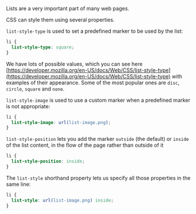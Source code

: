 Lists are a very important part of many web pages.

CSS can style them using several properties.

`list-style-type` is used to set a predefined marker to be used by the list:

```css
li {
  list-style-type: square;
}
```

We have lots of possible values, which you can see here [https://developer.mozilla.org/en-US/docs/Web/CSS/list-style-type](https://developer.mozilla.org/en-US/docs/Web/CSS/list-style-type) with examples of their appearance. Some of the most popular ones are `disc`, `circle`, `square` and `none`.

`list-style-image` is used to use a custom marker when a predefined marker is not appropriate:

```css
li {
  list-style-image: url(list-image.png);
}
```

`list-style-position` lets you add the marker `outside` (the default) or `inside` of the list content, in the flow of the page rather than outside of it

```css
li {
  list-style-position: inside;
}
```

The `list-style` shorthand property lets us specify all those properties in the same line:

```css
li {
  list-style: url(list-image.png) inside;
}
```